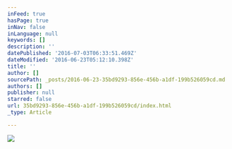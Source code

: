 ```yaml
---
inFeed: true
hasPage: true
inNav: false
inLanguage: null
keywords: []
description: ''
datePublished: '2016-07-03T06:33:51.469Z'
dateModified: '2016-06-23T05:12:10.398Z'
title: ''
author: []
sourcePath: _posts/2016-06-23-35bd9293-856e-456b-a1df-199b526059cd.md
authors: []
publisher: null
starred: false
url: 35bd9293-856e-456b-a1df-199b526059cd/index.html
_type: Article

---
```

![](https://the-grid-user-content.s3-us-west-2.amazonaws.com/f07a2dd8-43d2-4822-b6eb-df979033b415.jpg)